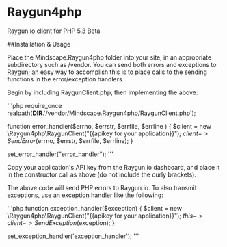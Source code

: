 Raygun4php
==========

Raygun.io client for PHP 5.3
Beta

##Installation & Usage

Place the Mindscape.Raygun4php folder into your site, in an appropriate subdirectory such as /vendor. You can send both errors and exceptions to Raygun; an easy way to accomplish this is to place calls to the sending functions in the error/exception handlers.

Begin by including RaygunClient.php, then implementing the above:

'''php
require_once realpath(__DIR__.'/vendor/Mindscape.Raygun4php/RaygunClient.php');

function error_handler($errno, $errstr, $errfile, $errline ) {
    $client = new \Raygun4php\RaygunClient("{{apikey for your application}}");
    $client->SendError($errno, $errstr, $errfile, $errline);
}

set_error_handler("error_handler");
'''

Copy your application's API key from the Raygun.io dashboard, and place it in the constructor call as above (do not include the curly brackets).

The above code will send PHP errors to Raygun.io. To also transmit exceptions, use an exception handler like the following:

'''php
function exception_handler($exception)
{
	$client = new \Raygun4php\RaygunClient("{{apikey for your application}}");
    $this->client->SendException($exception);
}

set_exception_handler('exception_handler');
'''